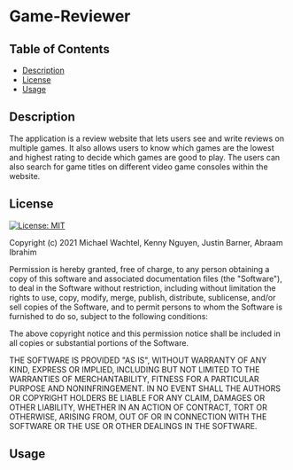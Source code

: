 # Game-Reviewer

 ## Table of Contents

  * [Description](#description)
  * [License](#license)
  * [Usage](#usage)


## Description

The application is a review website that lets users see and write reviews on multiple games. It also allows users to know which games are the lowest and highest rating to decide which games are good to play. The users can also search for game titles on different video game consoles within the website. 

## License

[![License: MIT](https://img.shields.io/badge/License-MIT-green.svg)](https://opensource.org/licenses/MIT)

Copyright (c) 2021 Michael Wachtel, Kenny Nguyen, Justin Barner, Abraam Ibrahim

Permission is hereby granted, free of charge, to any person obtaining a copy of this software and associated documentation files (the "Software"), to deal in the Software without restriction, including without limitation the rights to use, copy, modify, merge, publish, distribute, sublicense, and/or sell copies of the Software, and to permit persons to whom the Software is furnished to do so, subject to the following conditions:

The above copyright notice and this permission notice shall be included in all copies or substantial portions of the Software.

THE SOFTWARE IS PROVIDED "AS IS", WITHOUT WARRANTY OF ANY KIND, EXPRESS OR IMPLIED, INCLUDING BUT NOT LIMITED TO THE WARRANTIES OF MERCHANTABILITY, FITNESS FOR A PARTICULAR PURPOSE AND NONINFRINGEMENT. IN NO EVENT SHALL THE AUTHORS OR COPYRIGHT HOLDERS BE LIABLE FOR ANY CLAIM, DAMAGES OR OTHER LIABILITY, WHETHER IN AN ACTION OF CONTRACT, TORT OR OTHERWISE, ARISING FROM, OUT OF OR IN CONNECTION WITH THE SOFTWARE OR THE USE OR OTHER DEALINGS IN THE SOFTWARE.

## Usage